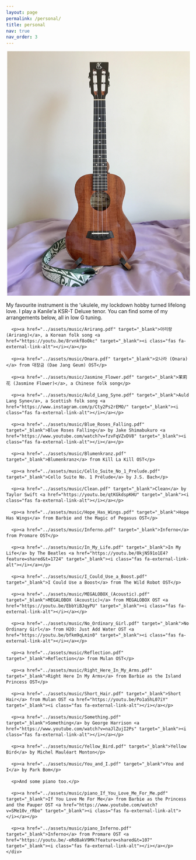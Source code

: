```yaml
---
layout: page
permalink: /personal/
title: personal
nav: true
nav_order: 3
---
```


<div class="container" style="margin-bottom: 3px">
  <div class="row">
    <div class="col-4" style="padding-left: 3px">
      <img src="../assets/img/ukulele.jpg" class="img-fluid z-depth-1 rounded">
    </div>
    <div class="col-8">
      <p>My favourite instrument is the ʻukulele, my lockdown hobby turned lifelong love. I play a Kanileʻa KSR-T Deluxe tenor. You can find some of my arrangements below, all in low G tuning.</p>

      <p><a href="../assets/music/Arirang.pdf" target="_blank">아리랑 (Arirang)</a>, a Korean folk song <a href="https://youtu.be/8rvnkf8oOkc" target="_blank"><i class="fas fa-external-link-alt"></i></a></p>

      <p><a href="../assets/music/Onara.pdf" target="_blank">오나라 (Onara)</a> from 대장금 (Dae Jang Geum) OST</p>

      <p><a href="../assets/music/Jasmine_Flower.pdf" target="_blank">茉莉花 (Jasmine Flower)</a>, a Chinese folk song</p>

      <p><a href="../assets/music/Auld_Lang_Syne.pdf" target="_blank">Auld Lang Syne</a>, a Scottish folk song <a href="https://www.instagram.com/p/Cty2Ps2rEMO/" target="_blank"><i class="fas fa-external-link-alt"></i></a></p>

      <p><a href="../assets/music/Blue_Roses_Falling.pdf" target="_blank">Blue Roses Falling</a> by Jake Shimabukuro <a href="https://www.youtube.com/watch?v=fzvFqVZvDV8" target="_blank"><i class="fas fa-external-link-alt"></i></a></p>

      <p><a href="../assets/music/Blumenkranz.pdf" target="_blank">Blumenkranz</a> from Kill La Kill OST</p>

      <p><a href="../assets/music/Cello_Suite_No_1_Prelude.pdf" target="_blank">Cello Suite No. 1 Prélude</a> by J.S. Bach</p>

      <p><a href="../assets/music/Clean.pdf" target="_blank">Clean</a> by Taylor Swift <a href="https://youtu.be/qtKGkdspKHU" target="_blank"><i class="fas fa-external-link-alt"></i></a></p>

      <p><a href="../assets/music/Hope_Has_Wings.pdf" target="_blank">Hope Has Wings</a> from Barbie and the Magic of Pegasus OST</p>

      <p><a href="../assets/music/Inferno.pdf" target="_blank">Inferno</a> from Promare OST</p>

      <p><a href="../assets/music/In_My_Life.pdf" target="_blank">In My Life</a> by The Beatles <a href="https://youtu.be/0kjNS91o1E4?feature=shared&t=1724" target="_blank"><i class="fas fa-external-link-alt"></i></a></p>

      <p><a href="../assets/music/I_Could_Use_a_Boost.pdf" target="_blank">I Could Use a Boost</a> from The Wild Robot OST</p>

      <p><a href="../assets/music/MEGALOBOX_(Acoustic).pdf" target="_blank">MEGALOBOX (Acoustic)</a> from MEGALOBOX OST <a href="https://youtu.be/EbbYiBJqyPU" target="_blank"><i class="fas fa-external-link-alt"></i></a></p>

      <p><a href="../assets/music/No_Ordinary_Girl.pdf" target="_blank">No Ordinary Girl</a> from H2O: Just Add Water OST <a href="https://youtu.be/bfkm9qLmin0" target="_blank"><i class="fas fa-external-link-alt"></i></a></p>

      <p><a href="../assets/music/Reflection.pdf" target="_blank">Reflection</a> from Mulan OST</p>

      <p><a href="../assets/music/Right_Here_In_My_Arms.pdf" target="_blank">Right Here In My Arms</a> from Barbie as the Island Princess OST</p>

      <p><a href="../assets/music/Short_Hair.pdf" target="_blank">Short Hair</a> from Mulan OST <a href="https://youtu.be/Po1aShL07iY" target="_blank"><i class="fas fa-external-link-alt"></i></a></p>

      <p><a href="../assets/music/Something.pdf" target="_blank">Something</a> by George Harrison <a href="https://www.youtube.com/watch?v=naJlZujI2Ps" target="_blank"><i class="fas fa-external-link-alt"></i></a></p>
      
      <p><a href="../assets/music/Yellow_Bird.pdf" target="_blank">Yellow Bird</a> by Michel Mauléart Monton</p>

      <p><a href="../assets/music/You_and_I.pdf" target="_blank">You and I</a> by Park Bom</p>

      <p>And some piano too.</p>

      <p><a href="../assets/music/piano_If_You_Love_Me_For_Me.pdf" target="_blank">If You Love Me For Me</a> from Barbie as the Princess and the Pauper OST <a href="https://www.youtube.com/watch?v=SMe10v_rRbo" target="_blank"><i class="fas fa-external-link-alt"></i></a></p>

      <p><a href="../assets/music/piano_Inferno.pdf" target="_blank">Inferno</a> from Promare OST <a href="https://youtu.be/-eRd8akV9Mk?feature=shared&t=107" target="_blank"><i class="fas fa-external-link-alt"></i></a></p>
    </div>
  </div>
</div>
